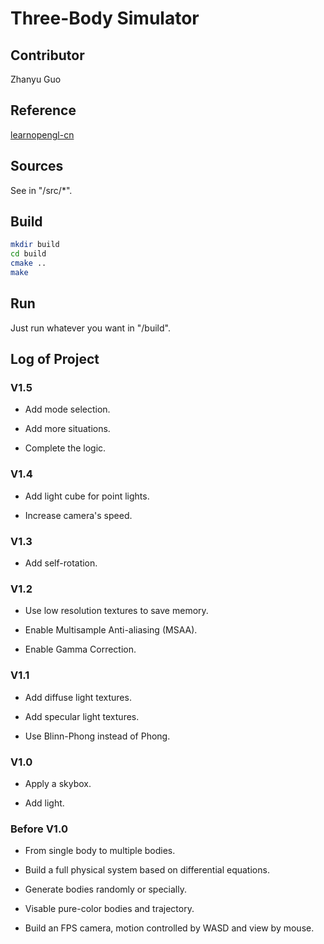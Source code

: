 # Three-Body Simulator

## Contributor

Zhanyu Guo

## Reference

[learnopengl-cn](https://learnopengl-cn.github.io/)

## Sources

See in "/src/*".

## Build

```bash
mkdir build
cd build
cmake ..
make
```

## Run

Just run whatever you want in "/build".

## Log of Project

### V1.5

- Add mode selection.

- Add more situations.

- Complete the logic.

### V1.4

- Add light cube for point lights.

- Increase camera's speed.

### V1.3

- Add self-rotation.

### V1.2

- Use low resolution textures to save memory.

- Enable Multisample Anti-aliasing (MSAA).

- Enable Gamma Correction.

### V1.1

- Add diffuse light textures.

- Add specular light textures.

- Use Blinn-Phong instead of Phong.

### V1.0

- Apply a skybox.

- Add light.

### Before V1.0

- From single body to multiple bodies.

- Build a full physical system based on differential equations.

- Generate bodies randomly or specially.

- Visable pure-color bodies and trajectory.

- Build an FPS camera, motion controlled by WASD and view by mouse.
